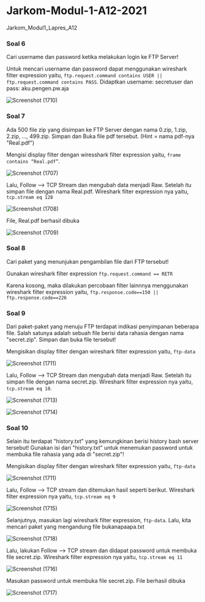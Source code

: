 # Jarkom-Modul-1-A12-2021
Jarkom_Modul1_Lapres_A12

### Soal 6
Cari username dan password ketika melakukan login ke FTP Server!

Untuk mencari username dan password dapat menggunakan wireshark filter expression yaitu, ```ftp.request.command contains USER || ftp.request.command contains PASS```. Didaptkan username: secretuser dan pass: aku.pengen.pw.aja

![Screenshot (1710)](https://user-images.githubusercontent.com/71380876/134739947-95c5b875-9ae6-4017-bf39-022ed46de7af.png)

### Soal 7
Ada 500 file zip yang disimpan ke FTP Server dengan nama 0.zip, 1.zip, 2.zip, ..., 499.zip. Simpan dan Buka file pdf tersebut. (Hint = nama pdf-nya "Real.pdf")

Mengisi display filter dengan wiresshark filter expression yaitu, ```frame contains “Real.pdf”```. 

![Screenshot (1707)](https://user-images.githubusercontent.com/71380876/134758461-f44938e5-a0be-401d-bc6c-2a6eaf05678e.png)

Lalu, Follow --> TCP Stream dan mengubah data menjadi Raw. Setelah itu simpan file dengan nama Real.pdf. Wireshark filter expression nya yaitu, ```tcp.stream eq 128```

![Screenshot (1708)](https://user-images.githubusercontent.com/71380876/134758513-4fa03887-2ee2-4627-aaf9-d759c6c085a6.png)

File, Real.pdf berhasil dibuka

![Screenshot (1709)](https://user-images.githubusercontent.com/71380876/134758815-3479d416-45f2-46c4-b170-e85d45f9c943.png)

### Soal 8
Cari paket yang menunjukan pengambilan file dari FTP tersebut!

Gunakan wireshark filter expression ```ftp.request.command == RETR```

Karena kosong, maka dilakukan percobaan filter lainnnya menggunakan wireshark filter expression yaitu, ```ftp.response.code==150 || ftp.response.code==226```

### Soal 9
Dari paket-paket yang menuju FTP terdapat indikasi penyimpanan beberapa file. Salah satunya adalah sebuah file berisi data rahasia dengan nama "secret.zip". Simpan dan buka file tersebut!

Mengisikan display filter dengan wireshark filter expression yaitu, ```ftp-data```

![Screenshot (1711)](https://user-images.githubusercontent.com/71380876/134759171-1b8d21c3-7064-4168-a792-27926dc10e30.png)

Lalu, Follow --> TCP Stream dan mengubah data menjadi Raw. Setelah itu simpan file dengan nama secret.zip. Wireshark filter expression nya yaitu, ```tcp.stream eq 10```.

![Screenshot (1713)](https://user-images.githubusercontent.com/71380876/134759351-a3bd9e9e-6cf1-4964-80cf-12783854085b.png)

![Screenshot (1714)](https://user-images.githubusercontent.com/71380876/134759362-cd7eb686-26fd-45ce-97fc-df7bfd7e5eae.png)

### Soal 10
Selain itu terdapat "history.txt" yang kemungkinan berisi history bash server tersebut! Gunakan isi dari "history.txt" untuk menemukan password untuk membuka file rahasia yang ada di "secret.zip"!

Mengisikan display filter dengan wireshark filter expression yaitu, ```ftp-data```

![Screenshot (1711)](https://user-images.githubusercontent.com/71380876/134759398-e63f03f3-e43d-463e-8dd3-dbe609f7bd65.png)

Lalu, Follow --> TCP stream dan ditemukan hasil seperti berikut. Wireshark filter expression nya yaitu, ```tcp.stream eq 9```

![Screenshot (1715)](https://user-images.githubusercontent.com/71380876/134759415-5cb919ba-fd31-43dd-b675-6aed92e44ef7.png)

Selanjutnya, masukan lagi wireshark filter expression, ``ftp-data``. Lalu, kita mencari paket yang mengandung file bukanapaapa.txt

![Screenshot (1718)](https://user-images.githubusercontent.com/71380876/134759605-9ea19175-bf62-44f5-b259-2006ea6ec443.png)

Lalu, lakukan Follow --> TCP stream dan didapat password untuk membuka file secret.zip. Wireshark filter expression nya yaitu, ```tcp.stream eq 11```

![Screenshot (1716)](https://user-images.githubusercontent.com/71380876/134759620-0be10198-3c8f-4ca5-957a-3080885556c2.png)

Masukan password untuk membuka file secret.zip. File berhasil dibuka

![Screenshot (1717)](https://user-images.githubusercontent.com/71380876/134759639-ff3fbd4a-db3b-4f6a-a7b0-4e3fff5d9397.png)





